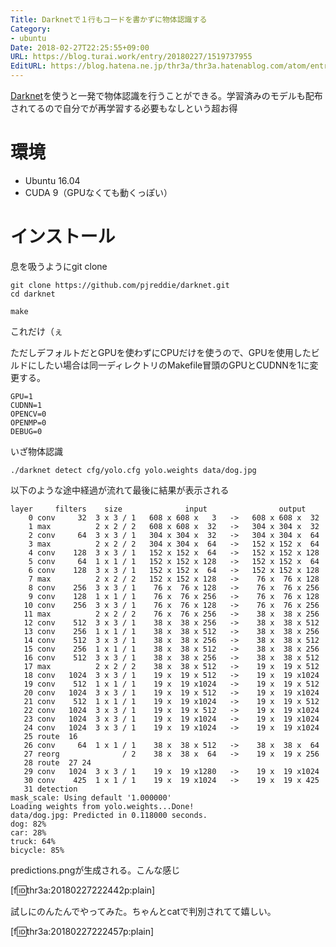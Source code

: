 ```yaml
---
Title: Darknetで１行もコードを書かずに物体認識する
Category:
- ubuntu
Date: 2018-02-27T22:25:55+09:00
URL: https://blog.turai.work/entry/20180227/1519737955
EditURL: https://blog.hatena.ne.jp/thr3a/thr3a.hatenablog.com/atom/entry/17391345971620346541
---
```


[Darknet](https://github.com/pjreddie/darknet)を使うと一発で物体認識を行うことができる。学習済みのモデルも配布されてるので自分でが再学習する必要もなしという超お得

# 環境

- Ubuntu 16.04
- CUDA 9（GPUなくても動くっぽい）

# インストール

息を吸うようにgit clone

```
git clone https://github.com/pjreddie/darknet.git
cd darknet
```

```
make
```

これだけ（ぇ

ただしデフォルトだとGPUを使わずにCPUだけを使うので、GPUを使用したビルドにしたい場合は同一ディレクトリのMakefile冒頭のGPUとCUDNNを1に変更する。

```
GPU=1
CUDNN=1
OPENCV=0
OPENMP=0
DEBUG=0
```

いざ物体認識

```
./darknet detect cfg/yolo.cfg yolo.weights data/dog.jpg
```

以下のような途中経過が流れて最後に結果が表示される

```
layer     filters    size              input                output
    0 conv     32  3 x 3 / 1   608 x 608 x   3   ->   608 x 608 x  32
    1 max          2 x 2 / 2   608 x 608 x  32   ->   304 x 304 x  32
    2 conv     64  3 x 3 / 1   304 x 304 x  32   ->   304 x 304 x  64
    3 max          2 x 2 / 2   304 x 304 x  64   ->   152 x 152 x  64
    4 conv    128  3 x 3 / 1   152 x 152 x  64   ->   152 x 152 x 128
    5 conv     64  1 x 1 / 1   152 x 152 x 128   ->   152 x 152 x  64
    6 conv    128  3 x 3 / 1   152 x 152 x  64   ->   152 x 152 x 128
    7 max          2 x 2 / 2   152 x 152 x 128   ->    76 x  76 x 128
    8 conv    256  3 x 3 / 1    76 x  76 x 128   ->    76 x  76 x 256
    9 conv    128  1 x 1 / 1    76 x  76 x 256   ->    76 x  76 x 128
   10 conv    256  3 x 3 / 1    76 x  76 x 128   ->    76 x  76 x 256
   11 max          2 x 2 / 2    76 x  76 x 256   ->    38 x  38 x 256
   12 conv    512  3 x 3 / 1    38 x  38 x 256   ->    38 x  38 x 512
   13 conv    256  1 x 1 / 1    38 x  38 x 512   ->    38 x  38 x 256
   14 conv    512  3 x 3 / 1    38 x  38 x 256   ->    38 x  38 x 512
   15 conv    256  1 x 1 / 1    38 x  38 x 512   ->    38 x  38 x 256
   16 conv    512  3 x 3 / 1    38 x  38 x 256   ->    38 x  38 x 512
   17 max          2 x 2 / 2    38 x  38 x 512   ->    19 x  19 x 512
   18 conv   1024  3 x 3 / 1    19 x  19 x 512   ->    19 x  19 x1024
   19 conv    512  1 x 1 / 1    19 x  19 x1024   ->    19 x  19 x 512
   20 conv   1024  3 x 3 / 1    19 x  19 x 512   ->    19 x  19 x1024
   21 conv    512  1 x 1 / 1    19 x  19 x1024   ->    19 x  19 x 512
   22 conv   1024  3 x 3 / 1    19 x  19 x 512   ->    19 x  19 x1024
   23 conv   1024  3 x 3 / 1    19 x  19 x1024   ->    19 x  19 x1024
   24 conv   1024  3 x 3 / 1    19 x  19 x1024   ->    19 x  19 x1024
   25 route  16
   26 conv     64  1 x 1 / 1    38 x  38 x 512   ->    38 x  38 x  64
   27 reorg              / 2    38 x  38 x  64   ->    19 x  19 x 256
   28 route  27 24
   29 conv   1024  3 x 3 / 1    19 x  19 x1280   ->    19 x  19 x1024
   30 conv    425  1 x 1 / 1    19 x  19 x1024   ->    19 x  19 x 425
   31 detection
mask_scale: Using default '1.000000'
Loading weights from yolo.weights...Done!
data/dog.jpg: Predicted in 0.118000 seconds.
dog: 82%
car: 28%
truck: 64%
bicycle: 85%
```

predictions.pngが生成される。こんな感じ

[f:id:thr3a:20180227222442p:plain]

試しにのんたんでやってみた。ちゃんとcatで判別されてて嬉しい。

[f:id:thr3a:20180227222457p:plain]
